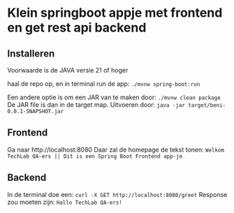 # Klein springboot appje met frontend en get rest api backend

## Installeren
Voorwaarde is de JAVA versie 21 of hoger

haal de repo op, en in terminal run de app: ```./mvnw spring-boot:run```

Een andere optie is om een JAR van te maken door: ```./mvnw clean package```
De JAR file is dan in de target map. Uitvoeren door: ```java -jar target/beni-0.0.1-SNAPSHOT.jar```

## Frontend
Ga naar http://localhost:8080
Daar zal de homepage de tekst tonen: ```Welkom TechLab QA-ers || Dit is een Spring Boot Frontend app-je```

## Backend
In de terminal doe een: ```curl -X GET http://localhost:8080/greet``` 
Response zou moeten zijn: ```Hallo TechLab QA-ers!```

